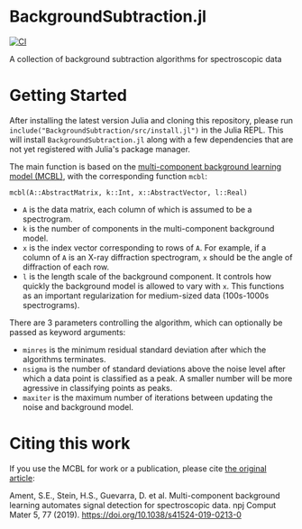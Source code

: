 # BackgroundSubtraction.jl
[![CI](https://github.com/SebastianAment/BackgroundSubtraction.jl/actions/workflows/CI.yml/badge.svg)](https://github.com/SebastianAment/BackgroundSubtraction.jl/actions/workflows/CI.yml)

A collection of background subtraction algorithms for spectroscopic data

# Getting Started 

After installing the latest version Julia and cloning this repository, please run 
`include("BackgroundSubtraction/src/install.jl")` in the Julia REPL.
This will install `BackgroundSubtraction.jl` along with a few dependencies that are not yet registered with Julia's package manager.

The main function is based on the [multi-component background learning model (MCBL)](https://rdcu.be/b32TH), with the corresponding function `mcbl`:
```
mcbl(A::AbstractMatrix, k::Int, x::AbstractVector, l::Real)
```
* `A` is the data matrix, each column of which is assumed to be a spectrogram.
* `k` is the number of components in the multi-component background model.
* `x` is the index vector corresponding to rows of `A`. 
For example, if a column of `A` is an X-ray diffraction spectrogram, `x` should be the angle of diffraction of each row.
* `l` is the length scale of the background component. It controls how quickly the 
background model is allowed to vary with `x`.
This functions as an important regularization for medium-sized data (100s-1000s spectrograms). 

There are 3 parameters controlling the algorithm, which can optionally be passed as keyword arguments:
* `minres` is the minimum residual standard deviation after which the algorithms terminates.
* `nsigma` is the number of standard deviations above the noise level after which a data point is classified as a peak. A smaller number will be more agressive in classifying points as peaks.
* `maxiter` is the maximum number of iterations between updating the noise and background model.

# Citing this work
If you use the MCBL for work or a publication, please cite [the original article](https://rdcu.be/b32TH):

Ament, S.E., Stein, H.S., Guevarra, D. et al. Multi-component background learning automates signal detection for spectroscopic data. npj Comput Mater 5, 77 (2019). https://doi.org/10.1038/s41524-019-0213-0
